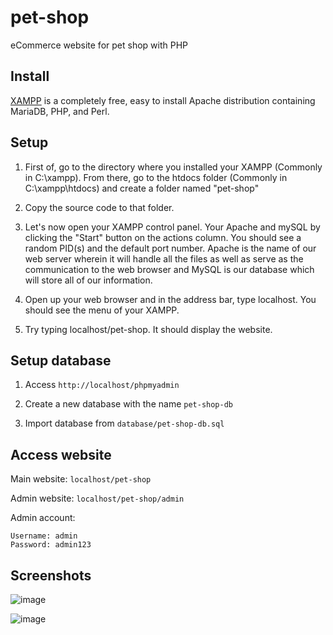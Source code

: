 # pet-shop

eCommerce website for pet shop with PHP

## Install

[XAMPP](https://www.apachefriends.org/index.html) is a completely free, easy to install Apache distribution containing MariaDB, PHP, and Perl.

## Setup

1. First of, go to the directory where you installed your XAMPP (Commonly in C:\xampp). From there, go to the htdocs folder (Commonly in C:\xampp\htdocs) and create a folder named "pet-shop"

2. Copy the source code to that folder.

3. Let's now open your XAMPP control panel. Your Apache and mySQL by clicking the "Start" button on the actions column. You should see a random PID(s) and the default port number. Apache is the name of our web server wherein it will handle all the files as well as serve as the communication to the web browser and MySQL is our database which will store all of our information.

4. Open up your web browser and in the address bar, type localhost. You should see the menu of your XAMPP.

5. Try typing localhost/pet-shop. It should display the website.

## Setup database

1. Access `http://localhost/phpmyadmin`

2. Create a new database with the name `pet-shop-db`

3. Import database from `database/pet-shop-db.sql`

## Access website

Main website: `localhost/pet-shop`

Admin website: `localhost/pet-shop/admin`

Admin account:

    Username: admin
    Password: admin123

## Screenshots

![image](https://user-images.githubusercontent.com/102452878/236635114-7ac3a43b-523b-4f82-854e-9990c0ad4957.png)

![image](https://user-images.githubusercontent.com/102452878/236635086-7102afa1-ca7f-4601-8ef0-f64726a9360e.png)
